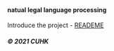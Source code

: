 
#### natual legal language processing   

Introduce the project - [READEME](https://github.com/muyun/dev.nllp/blob/master/docs/nllp-20210618.pdf) 

     
#####  &copy; 2021 CUHK 
